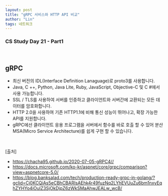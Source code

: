 ```yaml
---
layout: post
title: "gRPC 서비스와 HTTP API 비교"
author: "Lin"
tags: 네트워크 
---
```

### CS Study Day 21 - Part1

<br>

## gRPC
- 최신 버전의 IDL(Interface Definition Lanaguage)로 proto3를 사용합니다. 
- Java, C ++, Python, Java Lite, Ruby, JavaScript, Objective-C 및 C #에서 사용 가능합니다. 
- SSL / TLS를 사용하여 서버를 인증하고 클라이언트와 서버간에 교환되는 모든 데이터를 암호화합니다. 
- HTTP 2.0을 사용하여 기존 HTTP1.1에 비해 통신 성능이 뛰어나고, 확장 가능한 API를 지원합니다. 
- gRPC에선 클라이언트 응용 프로그램을 서버에서 함수를 바로 호출 할 수 있어 분산 MSA(Micro Service Architecture)를 쉽게 구현 할 수 있습니다.

<br>

[출처]
- <https://chacha95.github.io/2020-07-05-gRPC4//>
- <https://docs.microsoft.com/ko-kr/aspnet/core/grpc/comparison?view=aspnetcore-5.0/>
- <https://blog.banksalad.com/tech/production-ready-grpc-in-golang/?gclid=Cj0KCQiAs5eCBhCBARIsAEhk4r49fuzNq2LYhEVUuZu6bm1nxyEqhZYHYo4iOulZ3SjOkDjpZ6zWkSMaAhwJEALw_wcB/>

